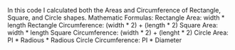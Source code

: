 In this code I calculated both the Areas and Circumference of Rectangle, Square, and Circle shapes.
Mathematic Formulas: 
Rectangle Area: width * length      Rectangle Circumference: (width * 2) + (length * 2)
Square Area: width * length         Square Circumference: (width * 2) + (lenght * 2)
Circle Area: PI * Radious * Radious          Circle Circumference: PI * Diameter
